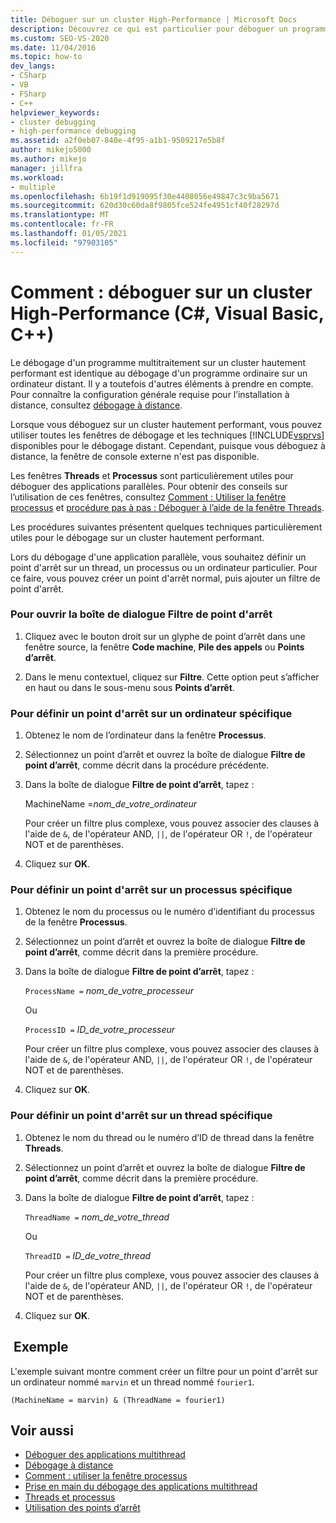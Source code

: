 ```yaml
---
title: Déboguer sur un cluster High-Performance | Microsoft Docs
description: Découvrez ce qui est particulier pour déboguer un programme multitraitement sur un cluster hautement performant. Deux fenêtres sont particulièrement utiles et il existe des techniques spéciales.
ms.custom: SEO-VS-2020
ms.date: 11/04/2016
ms.topic: how-to
dev_langs:
- CSharp
- VB
- FSharp
- C++
helpviewer_keywords:
- cluster debugging
- high-performance debugging
ms.assetid: a2f0eb07-840e-4f95-a1b1-9509217e5b8f
author: mikejo5000
ms.author: mikejo
manager: jillfra
ms.workload:
- multiple
ms.openlocfilehash: 6b19f1d919095f30e4408056e49847c3c9ba5671
ms.sourcegitcommit: 620d30c60da8f9805fce524fe4951cf40f28297d
ms.translationtype: MT
ms.contentlocale: fr-FR
ms.lasthandoff: 01/05/2021
ms.locfileid: "97903105"
---
```

# <a name="how-to-debug-on-a-high-performance-cluster-c-visual-basic-c"></a>Comment : déboguer sur un cluster High-Performance (C#, Visual Basic, C++)

Le débogage d'un programme multitraitement sur un cluster hautement performant est identique au débogage d'un programme ordinaire sur un ordinateur distant. Il y a toutefois d'autres éléments à prendre en compte. Pour connaître la configuration générale requise pour l’installation à distance, consultez [débogage à distance](../debugger/remote-debugging.md).

 Lorsque vous déboguez sur un cluster hautement performant, vous pouvez utiliser toutes les fenêtres de débogage et les techniques [!INCLUDE[vsprvs](../code-quality/includes/vsprvs_md.md)] disponibles pour le débogage distant. Cependant, puisque vous déboguez à distance, la fenêtre de console externe n'est pas disponible.

 Les fenêtres **Threads** et **Processus** sont particulièrement utiles pour déboguer des applications parallèles. Pour obtenir des conseils sur l’utilisation de ces fenêtres, consultez [Comment : Utiliser la fenêtre processus](/previous-versions/visualstudio/visual-studio-2010/7h8h5sdw(v=vs.100)) et [procédure pas à pas : Déboguer à l’aide de la fenêtre Threads](../debugger/how-to-use-the-threads-window.md).

 Les procédures suivantes présentent quelques techniques particulièrement utiles pour le débogage sur un cluster hautement performant.

 Lors du débogage d'une application parallèle, vous souhaitez définir un point d'arrêt sur un thread, un processus ou un ordinateur particulier. Pour ce faire, vous pouvez créer un point d'arrêt normal, puis ajouter un filtre de point d'arrêt.

### <a name="to-open-the-breakpoint-filter-dialog-box"></a>Pour ouvrir la boîte de dialogue Filtre de point d'arrêt

1. Cliquez avec le bouton droit sur un glyphe de point d’arrêt dans une fenêtre source, la fenêtre **Code machine**, **Pile des appels** ou **Points d’arrêt**.

2. Dans le menu contextuel, cliquez sur **Filtre**. Cette option peut s’afficher en haut ou dans le sous-menu sous **Points d’arrêt**.

### <a name="to-set-a-breakpoint-on-a-specific-computer"></a>Pour définir un point d'arrêt sur un ordinateur spécifique

1. Obtenez le nom de l’ordinateur dans la fenêtre **Processus**.

2. Sélectionnez un point d’arrêt et ouvrez la boîte de dialogue **Filtre de point d’arrêt**, comme décrit dans la procédure précédente.

3. Dans la boîte de dialogue **Filtre de point d’arrêt**, tapez :

     MachineName =*nom_de_votre_ordinateur*

     Pour créer un filtre plus complexe, vous pouvez associer des clauses à l'aide de `&`, de l'opérateur AND, `||`, de l'opérateur OR `!`, de l'opérateur NOT et de parenthèses.

4. Cliquez sur **OK**.

### <a name="to-set-a-breakpoint-on-a-specific-process"></a>Pour définir un point d'arrêt sur un processus spécifique

1. Obtenez le nom du processus ou le numéro d’identifiant du processus de la fenêtre **Processus**.

2. Sélectionnez un point d’arrêt et ouvrez la boîte de dialogue **Filtre de point d’arrêt**, comme décrit dans la première procédure.

3. Dans la boîte de dialogue **Filtre de point d’arrêt**, tapez :

     `ProcessName =`  *nom_de_votre_processeur*

     Ou

     `ProcessID =` *ID_de_votre_processeur*

     Pour créer un filtre plus complexe, vous pouvez associer des clauses à l'aide de `&`, de l'opérateur AND, `||`, de l'opérateur OR `!`, de l'opérateur NOT et de parenthèses.

4. Cliquez sur **OK**.

### <a name="to-set-a-breakpoint-on-a-specific-thread"></a>Pour définir un point d'arrêt sur un thread spécifique

1. Obtenez le nom du thread ou le numéro d’ID de thread dans la fenêtre **Threads**.

2. Sélectionnez un point d’arrêt et ouvrez la boîte de dialogue **Filtre de point d’arrêt**, comme décrit dans la première procédure.

3. Dans la boîte de dialogue **Filtre de point d’arrêt**, tapez :

     `ThreadName =` *nom_de_votre_thread*

     Ou

     `ThreadID =` *ID_de_votre_thread*

     Pour créer un filtre plus complexe, vous pouvez associer des clauses à l'aide de `&`, de l'opérateur AND, `||`, de l'opérateur OR `!`, de l'opérateur NOT et de parenthèses.

4. Cliquez sur **OK**.

## <a name="example"></a> Exemple
 L'exemple suivant montre comment créer un filtre pour un point d'arrêt sur un ordinateur nommé `marvin` et un thread nommé `fourier1`.

`(MachineName = marvin) & (ThreadName = fourier1)`

## <a name="see-also"></a>Voir aussi
- [Déboguer des applications multithread](../debugger/debug-multithreaded-applications-in-visual-studio.md)
- [Débogage à distance](../debugger/remote-debugging.md)
- [Comment : utiliser la fenêtre processus](/previous-versions/visualstudio/visual-studio-2010/7h8h5sdw(v=vs.100))
- [Prise en main du débogage des applications multithread](../debugger/get-started-debugging-multithreaded-apps.md)
- [Threads et processus](/previous-versions/visualstudio/visual-studio-2010/ms164740(v=vs.100))
- [Utilisation des points d’arrêt](../debugger/using-breakpoints.md)